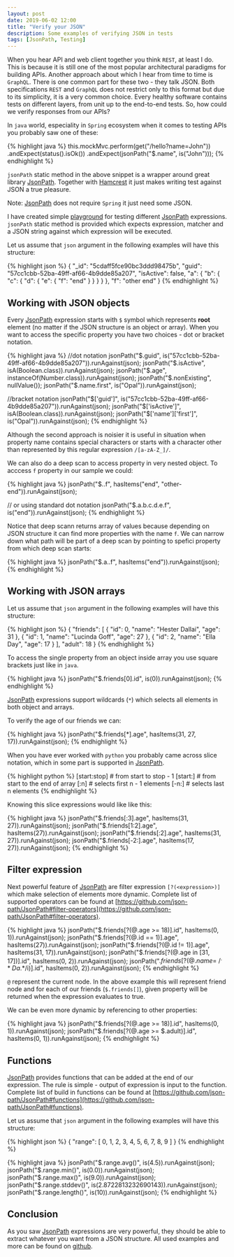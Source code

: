 ```yaml
---
layout: post
date: 2019-06-02 12:00
title: "Verify your JSON"
description: Some examples of verifying JSON in tests
tags: [JsonPath, Testing]
---
```


When you hear API and web client together you think `REST`, at least I do. This is because it is still one of the most popular architectural paradigms for building APIs. Another approach about which I hear from time to time is `GraphQL`. There is one common part for these two - they talk JSON. Both specifications `REST` and `GraphQL` does not restrict only to this format but due to its simplicity, it is a very common choice. Every healthy software contains tests on different layers, from unit up to the end-to-end tests. So, how could we verify responses from our APIs?

<!--more-->

In `java` world, especiality in `Spring` ecosystem when it comes to testing APIs you probably saw one of these:

{% highlight java %}
this.mockMvc.perform(get("/hello?name=John"))
    .andExpect(status().isOk())
    .andExpect(jsonPath("$.name", is("John")));
{% endhighlight %}

`jsonPath` static method in the above snippet is a wrapper around great library [JsonPath](https://github.com/json-path/JsonPath). Together with [Hamcrest](https://github.com/hamcrest/JavaHamcrest) it just makes writing test against JSON a true pleasure. 

Note: [JsonPath](https://github.com/json-path/JsonPath) does not require `Spring` it just need some JSON.

I have created simple [playground](https://github.com/ajurasz/jsonpath-playground) for testing different [JsonPath](https://github.com/json-path/JsonPath) expressions. `jsonPath` static method is provided which expects expression, matcher and a JSON string against which expression will be executed.

Let us assume that `json` argument in the following examples will have this structure:

{% highlight json %}
{
  "_id": "5cdaff5fce90bc3ddd98475b",
  "guid": "57cc1cbb-52ba-49ff-af66-4b9dde85a207",
  "isActive": false,
  "a": {
    "b": {
        "c": {
            "d": {
                "e": {
                    "f": "end"
                }
            }
        }
    }
  },
  "f": "other end"
}
{% endhighlight %}

## Working with JSON objects

Every [JsonPath](https://github.com/json-path/JsonPath) expression starts with `$` symbol which represents **root** element (no matter if the JSON structure is an object or array). When you want to access the specific property you have two choices - dot or bracket notation. 

{% highlight java %}
//dot notation
jsonPath("$.guid", is("57cc1cbb-52ba-49ff-af66-4b9dde85a207")).runAgainst(json);
jsonPath("$.isActive", isA(Boolean.class)).runAgainst(json);
jsonPath("$.age", instanceOf(Number.class)).runAgainst(json);
jsonPath("$.nonExisting", nullValue());
jsonPath("$.name.first", is("Opal")).runAgainst(json);

//bracket notation
jsonPath("$['guid']", is("57cc1cbb-52ba-49ff-af66-4b9dde85a207")).runAgainst(json);
jsonPath("$['isActive']", isA(Boolean.class)).runAgainst(json);
jsonPath("$['name']['first']", is("Opal")).runAgainst(json);
{% endhighlight %}

Although the second approach is noisier it is useful in situation when property name contains special characters or starts with a character other than represented by this regular expression `/[a-zA-Z_]/`.

We can also do a deep scan to access property in very nested object. To acccess `f` property in our sample we could:

{% highlight java %}
jsonPath("$..f", hasItems("end", "other-end")).runAgainst(json);

// or using standard dot notation
jsonPath("$.a.b.c.d.e.f", is("end")).runAgainst(json);
{% endhighlight %}

Notice that deep scann returns array of values because depending on JSON structure it can find more properties with the name `f`. We can narrow down what path will be part of a deep scan by pointing to spefici property from which deep scan starts:

{% highlight java %}
jsonPath("$.a..f", hasItems("end")).runAgainst(json);
{% endhighlight %}

## Working with JSON arrays

Let us assume that `json` argument in the following examples will have this structure:

{% highlight json %}
{
  "friends": [
    {
      "id": 0,
      "name": "Hester Dallai",
      "age": 31
    },
    {
      "id": 1,
      "name": "Lucinda Goff",
      "age": 27
    },
    {
      "id": 2,
      "name": "Ella Day",
      "age": 17
    }
  ],
  "adult": 18
}
{% endhighlight %}

To access the single property from an object inside array you use square brackets just like in `java`.

{% highlight java %}
jsonPath("$.friends[0].id", is(0)).runAgainst(json);
{% endhighlight %}

[JsonPath](https://github.com/json-path/JsonPath) expressions support wildcards (`*`) which selects all elements in both object and arrays. 

To verify the age of our friends we can:

{% highlight java %}
jsonPath("$.friends[*].age", hasItems(31, 27, 17)).runAgainst(json);
{% endhighlight %}

When you have ever worked with `python` you probably came across slice notation, which in some part is supported in [JsonPath](https://github.com/json-path/JsonPath).

{% highlight python %}
[start:stop]     # from start to stop - 1
[start:]         # from start to the end of array
[:n]             # selects first n - 1 elements
[-n:]            # selects last n elements
{% endhighlight %}

Knowing this slice expressions would like like this:

{% highlight java %}
jsonPath("$.friends[:3].age", hasItems(31, 27)).runAgainst(json);
jsonPath("$.friends[1:2].age", hasItems(27)).runAgainst(json);
jsonPath("$.friends[:2].age", hasItems(31, 27)).runAgainst(json);
jsonPath("$.friends[-2:].age", hasItems(17, 27)).runAgainst(json);
{% endhighlight %}

## Filter expression

Next powerful feature of [JsonPath](https://github.com/json-path/JsonPath) are filter expression `[?(<expression>)]` which make selection of elements more dynamic. Complete list of supported operators can be found at [https://github.com/json-path/JsonPath#filter-operators](https://github.com/json-path/JsonPath#filter-operators).

{% highlight java %}
jsonPath("$.friends[?(@.age >= 18)].id", hasItems(0, 1)).runAgainst(json);
jsonPath("$.friends[?(@.id == 1)].age", hasItems(27)).runAgainst(json);
jsonPath("$.friends[?(@.id != 1)].age", hasItems(31, 17)).runAgainst(json);
jsonPath("$.friends[?(@.age in [31, 17])].id", hasItems(0, 2)).runAgainst(json);
jsonPath("$.friends[?(@.name =~ /^.*Da.*$/i)].id", hasItems(0, 2)).runAgainst(json);
{% endhighlight %}

`@` represent the current node. In the above example this will represent friend node and for each of our friends (`$.friends[]`), given property will be returned when the expression evaluates to true.

We can be even more dynamic by referencing to other properties:

{% highlight java %}
jsonPath("$.friends[?(@.age >= 18)].id", hasItems(0, 1)).runAgainst(json);
jsonPath("$.friends[?(@.age >= $.adult)].id", hasItems(0, 1)).runAgainst(json);
{% endhighlight %}

## Functions

[JsonPath](https://github.com/json-path/JsonPath) provides functions that can be added at the end of our expression. The rule is simple  - output of expression is input to the function. Complete list of build in functions can be found at [https://github.com/json-path/JsonPath#functions](https://github.com/json-path/JsonPath#functions).

Let us assume that `json` argument in the following examples will have this structure:

{% highlight json %}
{
  "range": [
    0,
    1,
    2,
    3,
    4,
    5,
    6,
    7,
    8,
    9
  ]
}
{% endhighlight %}

{% highlight java %}
jsonPath("$.range.avg()", is(4.5)).runAgainst(json);
jsonPath("$.range.min()", is(0.0)).runAgainst(json);
jsonPath("$.range.max()", is(9.0)).runAgainst(json);
jsonPath("$.range.stddev()", is(2.8722813232690143)).runAgainst(json);
jsonPath("$.range.length()", is(10)).runAgainst(json);
{% endhighlight %}

## Conclusion

As you saw [JsonPath](https://github.com/json-path/JsonPath) expressions are very powerful, they should be able to extract whatever you want from a JSON structure. All used examples and more can be found on [github](https://github.com/ajurasz/jsonpath-playground).
